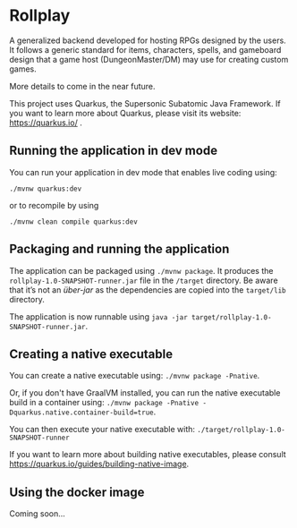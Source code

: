 # Rollplay

A generalized backend developed for hosting RPGs designed by the users. It follows a generic
standard for items, characters, spells, and gameboard design that a game host (DungeonMaster/DM) may
use for creating custom games.

More details to come in the near future.

This project uses Quarkus, the Supersonic Subatomic Java Framework.
If you want to learn more about Quarkus, please visit its website: https://quarkus.io/ .

## Running the application in dev mode

You can run your application in dev mode that enables live coding using:
```
./mvnw quarkus:dev
```
or to recompile by using
```
./mvnw clean compile quarkus:dev
```

## Packaging and running the application

The application can be packaged using `./mvnw package`.
It produces the `rollplay-1.0-SNAPSHOT-runner.jar` file in the `/target` directory.
Be aware that it’s not an _über-jar_ as the dependencies are copied into the `target/lib` directory.

The application is now runnable using `java -jar target/rollplay-1.0-SNAPSHOT-runner.jar`.

## Creating a native executable

You can create a native executable using: `./mvnw package -Pnative`.

Or, if you don't have GraalVM installed, you can run the native executable build in a container using: `./mvnw package -Pnative -Dquarkus.native.container-build=true`.

You can then execute your native executable with: `./target/rollplay-1.0-SNAPSHOT-runner`

If you want to learn more about building native executables, please consult https://quarkus.io/guides/building-native-image.

## Using the docker image

Coming soon...